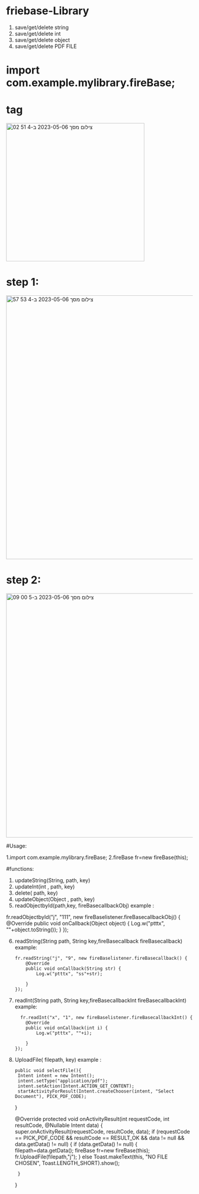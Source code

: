 # friebase-Library
1) save/get/delete string
2) save/get/delete int
3) save/get/delete object
4) save/get/delete PDF FILE

# import com.example.mylibrary.fireBase;

# tag


<img width="373" alt="צילום מסך 2023-05-06 ב-4 51 02" src="https://user-images.githubusercontent.com/119360009/236592017-86a41de1-a7ba-46c7-8125-8182e388bdd0.png">


# step 1: 


<img width="712" alt="צילום מסך 2023-05-06 ב-4 53 57" src="https://user-images.githubusercontent.com/119360009/236592052-c3ce387b-6e67-40e8-bae1-8d1851a12ea1.png">


# step 2:


<img width="659" alt="צילום מסך 2023-05-06 ב-5 00 09" src="https://user-images.githubusercontent.com/119360009/236592447-8629cc53-f810-48db-8a59-b23c98b43cce.png">


#Usage:

1.import com.example.mylibrary.fireBase;
2.fireBase fr=new fireBase(this);

#functions:

1) updateString(String, path,  key)
2) updateInt(int , path,  key) 
3) delete( path, key)
4) updateObject(Object , path, key) 
5) readObjectbyId(path,key, fireBasecallbackObj) example :


fr.readObjectbyId("j", "111", new fireBaselistener.fireBasecallbackObj() {
         @Override
         public void onCallback(Object object) {
             Log.w("ptttx", ""+object.toString());
         }
     });
     
6)  readString(String path, String key,fireBasecallback fireBasecallback) example:


        fr.readString("j", "9", new fireBaselistener.fireBasecallback() {
            @Override
            public void onCallback(String str) {
                Log.w("ptttx", "ss"+str);

            }
        });
        
7)  readInt(String path, String key,fireBasecallbackInt fireBasecallbackInt) example:


          fr.readInt("x", "1", new fireBaselistener.fireBasecallbackInt() {
            @Override
            public void onCallback(int i) {
                Log.w("ptttx", ""+i);

            }
        });
8) UploadFile( filepath, key) example :


       public void selectFile(){
        Intent intent = new Intent();
        intent.setType("application/pdf");
        intent.setAction(Intent.ACTION_GET_CONTENT);
        startActivityForResult(Intent.createChooser(intent, "Select Document"), PICK_PDF_CODE);
    }

    @Override
    protected void onActivityResult(int requestCode, int resultCode, @Nullable Intent data) {
        super.onActivityResult(requestCode, resultCode, data);
        if (requestCode == PICK_PDF_CODE && resultCode == RESULT_OK && data != null && data.getData() != null) {
            if (data.getData() != null) {
                filepath=data.getData();
                fireBase fr=new fireBase(this);
                fr.UploadFile(filepath,"j");
            } else
                Toast.makeText(this, "NO FILE CHOSEN", Toast.LENGTH_SHORT).show();

        }
    }
